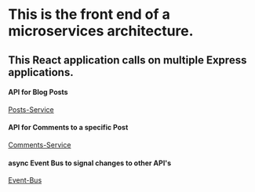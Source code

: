 # This is the front end of a microservices architecture.
## This React application calls on multiple Express applications. 

#### API for Blog Posts
[Posts-Service](https://github.com/Arthur-Rankin/PostsService)

#### API for Comments to a specific Post
[Comments-Service](https://github.com/Arthur-Rankin/CommentsService)

#### async Event Bus to signal changes to other API's
[Event-Bus](https://github.com/Arthur-Rankin/Event-Bus)
